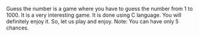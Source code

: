 Guess the number is a game where you have to guess the number from 1 to 1000. It is a very interesting game. It is done using C language. You will definitely enjoy it. So, let us play and enjoy.
Note: You can have only 5 chances.
